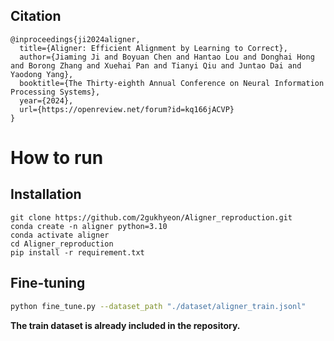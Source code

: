 ## Citation
```
@inproceedings{ji2024aligner,
  title={Aligner: Efficient Alignment by Learning to Correct},
  author={Jiaming Ji and Boyuan Chen and Hantao Lou and Donghai Hong and Borong Zhang and Xuehai Pan and Tianyi Qiu and Juntao Dai and Yaodong Yang},
  booktitle={The Thirty-eighth Annual Conference on Neural Information Processing Systems},
  year={2024},
  url={https://openreview.net/forum?id=kq166jACVP}
}
```

# How to run
## Installation
```
git clone https://github.com/2gukhyeon/Aligner_reproduction.git
conda create -n aligner python=3.10
conda activate aligner
cd Aligner_reproduction
pip install -r requirement.txt
```

## Fine-tuning
```bash
python fine_tune.py --dataset_path "./dataset/aligner_train.jsonl"
```
**The train dataset is already included in the repository.**




